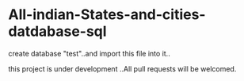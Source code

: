# All-indian-States-and-cities-datdabase-sql

create database "test"..and import this file into it..

this project is under development ..All pull requests will be welcomed.
